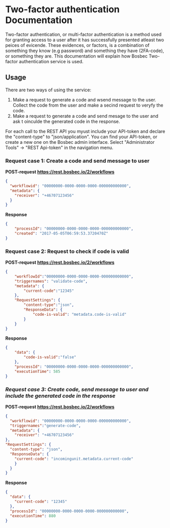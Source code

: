 <style>
    .dashboard-container h1,.dashboard-container h2,.dashboard-container h3,.dashboard-container h4,.dashboard-container h5,.dashboard-container p {
    color: #353A40;
}
.dashboard-container h1 {
    font-weight: 400;
    font-size: 32px !important;
    margin-top: 0;
}
.dashboard-container h2 {
    font-weight: 400;
    font-size: 24px;
}
.dashboard-container h3 {
    font-weight: 400;
    font-size: 20px;
}
.dashboard-container h4 {
    font-weight: 400;
    font-size: 16px;
}
.dashboard-container h5 {
    font-weight: 400;
    font-size: 13px;
    letter-spacing: 0px;
}
.dashboard-container p {
    font-weight: 400;
    font-size: 13px;
}
.service-component {
    max-width: 580px;    
}
</style>

# Two-factor authentication Documentation

Two-factor authentication, or multi-factor authentication is a method used for granting access to a user after it has successfully presented atleast two peices of evicende. These evidences, or factors, is a combination of something they know (e.g password) and something they have (2FA-code), or something they are. This documentation will explain how Bosbec Two-factor authentication service is used.

## Usage
There are two ways of using the service:

1. Make a request to generate a code and wsend message to the user. Collect the code from the user and make a secind request to veryfy the code.
2.  Make a request to generate a code and send mesage to the user and ask t oinculde the generated code in the response.

For each call to the REST API you myust include your API-token and declare the "content-type" to "json/application". You can find your API-token, or create a new one on the Bosbec admin interface. Select "Administrator Tools" -> "REST Api-token" in the navigation menu.



### **Request case 1: Create a code and send message to user**

**POST-request https://rest.bosbec.io/2/workflows**

```JSON
{
  "workflowid": "00000000-0000-0000-0000-000000000000",
  "metadata": {
    "receiver": "+46707123456"
  }
}
```

**Response**

```JSON
{
    "processId": "00000000-0000-0000-0000-000000000000",
    "created": "2017-05-05T06:59:53.3720470Z"
}
```

### **Request case 2: Request to check if code is valid**

**POST-request https://rest.bosbec.io/2/workflows**
```JSON
{
    "workflowId":"00000000-0000-0000-0000-000000000000",
    "triggernames": "validate-code",
    "metadata": {
        "current-code":"12345"
    },
    "RequestSettings": {
        "content-type":"json",
        "ResponseData": {
            "code-is-valid": "metadata.code-is-valid"
        }
    }
}
```

**Response**
```JSON
{
    "data": {
        "code-is-valid":"false"
    },
    "processId": "00000000-0000-0000-0000-000000000000",
    "executionTime": 585 
}
```

### ***Request case 3: Create code, send message to user and include the generated code in the response***

**POST-request https://rest.bosbec.io/2/workflows**

```JSON
{
  "workflowid": "00000000-0000-0000-0000-000000000000",
  "triggernames":"generate-code",
  "metadata": {
    "receiver": "+46707123456"
},
"RequestSettings": {
  "content-type": "json",
  "ResponseData": {
    "current-code": "incomingunit.metadata.current-code"
    }
  }
}
```

**Response**


```JSON
{
  "data": {
    "current-code": "12345"
  },
  "processId": "00000000-0000-0000-0000-000000000000",
  "executionTime": 880
}
```
